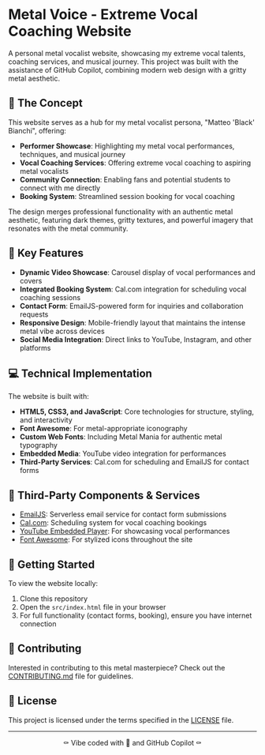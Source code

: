 # Metal Voice - Extreme Vocal Coaching Website

A personal metal vocalist website, showcasing my extreme vocal talents, coaching services, and musical journey. This project was built with the assistance of GitHub Copilot, combining modern web design with a gritty metal aesthetic.

## 🤘 The Concept

This website serves as a hub for my metal vocalist persona, "Matteo 'Black' Bianchi", offering:

- **Performer Showcase**: Highlighting my metal vocal performances, techniques, and musical journey
- **Vocal Coaching Services**: Offering extreme vocal coaching to aspiring metal vocalists
- **Community Connection**: Enabling fans and potential students to connect with me directly
- **Booking System**: Streamlined session booking for vocal coaching

The design merges professional functionality with an authentic metal aesthetic, featuring dark themes, gritty textures, and powerful imagery that resonates with the metal community.

## 🎸 Key Features

- **Dynamic Video Showcase**: Carousel display of vocal performances and covers
- **Integrated Booking System**: Cal.com integration for scheduling vocal coaching sessions
- **Contact Form**: EmailJS-powered form for inquiries and collaboration requests
- **Responsive Design**: Mobile-friendly layout that maintains the intense metal vibe across devices
- **Social Media Integration**: Direct links to YouTube, Instagram, and other platforms

## 💻 Technical Implementation

The website is built with:

- **HTML5, CSS3, and JavaScript**: Core technologies for structure, styling, and interactivity
- **Font Awesome**: For metal-appropriate iconography
- **Custom Web Fonts**: Including Metal Mania for authentic metal typography
- **Embedded Media**: YouTube video integration for performances
- **Third-Party Services**: Cal.com for scheduling and EmailJS for contact forms

## 🔧 Third-Party Components & Services

- [EmailJS](https://dashboard.emailjs.com/sign-in): Serverless email service for contact form submissions
- [Cal.com](https://app.cal.com/event-types/2397620?tabName=setup): Scheduling system for vocal coaching bookings
- [YouTube Embedded Player](https://developers.google.com/youtube/iframe_api_reference): For showcasing vocal performances
- [Font Awesome](https://fontawesome.com/): For stylized icons throughout the site

## 🚀 Getting Started

To view the website locally:

1. Clone this repository
2. Open the `src/index.html` file in your browser
3. For full functionality (contact forms, booking), ensure you have internet connection

## 🤝 Contributing

Interested in contributing to this metal masterpiece? Check out the [CONTRIBUTING.md](CONTRIBUTING.md) file for guidelines.

## 📜 License

This project is licensed under the terms specified in the [LICENSE](LICENSE) file.

---

<p align="center">⚰️ Vibe coded with 🖤 and GitHub Copilot ⚰️</p>
